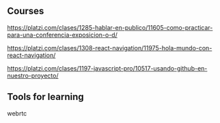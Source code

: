 ## Courses

https://platzi.com/clases/1285-hablar-en-publico/11605-como-practicar-para-una-conferencia-exposicion-o-d/

https://platzi.com/clases/1308-react-navigation/11975-hola-mundo-con-react-navigation/

https://platzi.com/clases/1197-javascript-pro/10517-usando-github-en-nuestro-proyecto/

## Tools for learning

webrtc
